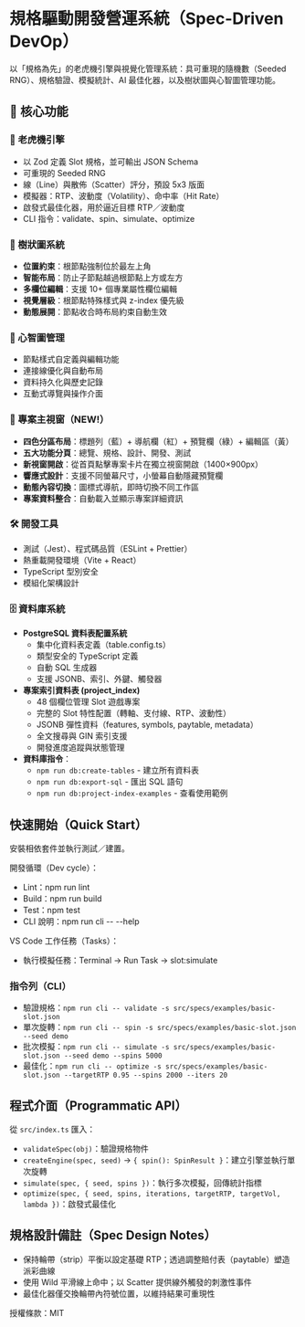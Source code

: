 # 規格驅動開發營運系統（Spec-Driven DevOp）

以「規格為先」的老虎機引擎與視覺化管理系統：具可重現的隨機數（Seeded RNG）、規格驗證、模擬統計、AI 最佳化器，以及樹狀圖與心智圖管理功能。

## 🎯 核心功能

### 🎰 老虎機引擎
- 以 Zod 定義 Slot 規格，並可輸出 JSON Schema
- 可重現的 Seeded RNG
- 線（Line）與散佈（Scatter）評分，預設 5x3 版面
- 模擬器：RTP、波動度（Volatility）、命中率（Hit Rate）
- 啟發式最佳化器，用於逼近目標 RTP／波動度
- CLI 指令：validate、spin、simulate、optimize

### 🌲 樹狀圖系統
- **位置約束**：根節點強制位於最左上角
- **智能布局**：防止子節點越過根節點上方或左方
- **多欄位編輯**：支援 10+ 個專業屬性欄位編輯
- **視覺層級**：根節點特殊樣式與 z-index 優先級
- **動態展開**：節點收合時布局約束自動生效

### 🧠 心智圖管理
- 節點樣式自定義與編輯功能
- 連接線優化與自動布局
- 資料持久化與歷史記錄
- 互動式導覽與操作介面

### 🎨 專案主視窗（NEW!）
- **四色分區布局**：標題列（藍）+ 導航欄（紅）+ 預覽欄（綠）+ 編輯區（黃）
- **五大功能分頁**：總覽、規格、設計、開發、測試
- **新視窗開啟**：從首頁點擊專案卡片在獨立視窗開啟（1400×900px）
- **響應式設計**：支援不同螢幕尺寸，小螢幕自動隱藏預覽欄
- **動態內容切換**：圖標式導航，即時切換不同工作區
- **專案資料整合**：自動載入並顯示專案詳細資訊

### 🛠 開發工具
- 測試（Jest）、程式碼品質（ESLint + Prettier）
- 熱重載開發環境（Vite + React）
- TypeScript 型別安全
- 模組化架構設計

### 🗄️ 資料庫系統
- **PostgreSQL 資料表配置系統**
  - 集中化資料表定義（table.config.ts）
  - 類型安全的 TypeScript 定義
  - 自動 SQL 生成器
  - 支援 JSONB、索引、外鍵、觸發器
- **專案索引資料表 (project_index)**
  - 48 個欄位管理 Slot 遊戲專案
  - 完整的 Slot 特性配置（轉軸、支付線、RTP、波動性）
  - JSONB 彈性資料（features, symbols, paytable, metadata）
  - 全文搜尋與 GIN 索引支援
  - 開發進度追蹤與狀態管理
- **資料庫指令**：
  - `npm run db:create-tables` - 建立所有資料表
  - `npm run db:export-sql` - 匯出 SQL 語句
  - `npm run db:project-index-examples` - 查看使用範例

## 快速開始（Quick Start）

安裝相依套件並執行測試／建置。

開發循環（Dev cycle）：
- Lint：npm run lint
- Build：npm run build
- Test：npm test
- CLI 說明：npm run cli -- --help

VS Code 工作任務（Tasks）：
- 執行模擬任務：Terminal → Run Task → slot:simulate

### 指令列（CLI）

- 驗證規格：`npm run cli -- validate -s src/specs/examples/basic-slot.json`
- 單次旋轉：`npm run cli -- spin -s src/specs/examples/basic-slot.json --seed demo`
- 批次模擬：`npm run cli -- simulate -s src/specs/examples/basic-slot.json --seed demo --spins 5000`
- 最佳化：`npm run cli -- optimize -s src/specs/examples/basic-slot.json --targetRTP 0.95 --spins 2000 --iters 20`

## 程式介面（Programmatic API）

從 `src/index.ts` 匯入：

- `validateSpec(obj)`：驗證規格物件
- `createEngine(spec, seed)` → `{ spin(): SpinResult }`：建立引擎並執行單次旋轉
- `simulate(spec, { seed, spins })`：執行多次模擬，回傳統計指標
- `optimize(spec, { seed, spins, iterations, targetRTP, targetVol, lambda })`：啟發式最佳化

## 規格設計備註（Spec Design Notes）

- 保持輪帶（strip）平衡以設定基礎 RTP；透過調整賠付表（paytable）塑造派彩曲線
- 使用 Wild 平滑線上命中；以 Scatter 提供線外觸發的刺激性事件
- 最佳化器僅交換輪帶內符號位置，以維持結果可重現性

授權條款：MIT
